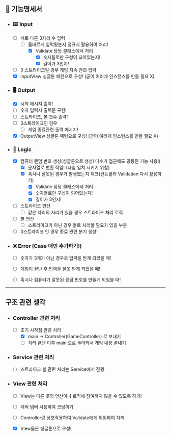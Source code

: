 ## 🚀 기능명세서 

- ### ⌨️ Input
  - [ ] 서로 다른 3자리 수 입력
    - [ ] 올바르게 입력됬는지 정규식 활용하여 처리!
        - [X] Validate 담당 클래스에서 처리
          - [x] 숫자들로만 구성이 되어있는지!
          - [x] 길이가 3인지!
  - [ ] 3 스트라이크일 경우 게임 지속 관련 입력
  - [X] InputView 싱글톤 패턴으로 구성! (굳이 여러개 인스턴스를 만들 필요 X)
- ### 🖥️ Output
  - [X] 시작 메시지 출력!
  - [ ] 숫자 입력시 출력문 구현!
  - [ ] 스트라이크, 볼 갯수 출력!
  - [ ] 3스트라이크인 경우
    - [ ] 게임 종료관련 출력 메시지!
  - [X] OutputView 싱글톤 패턴으로 구성! (굳이 여러개 인스턴스를 만들 필요 X)
- ### 🤔 Logic
  - [X] 컴퓨터 랜덤 번호 생성(싱글톤으로 생성! 다수가 접근해도 공통된 기능 사용!)
    - [X] 문자열로 변환 작업! (타입 일치 시키기 위함) 
    - [X] 혹시나 잘못된 경우가 발생했는지 체크(컨트롤러 Validation 다시 활용하기)
        - [X] Validate 담당 클래스에서 처리
        - [X] 숫자들로만 구성이 되어있는지!
        - [X] 길이가 3인지!
  - [ ] 스트라이크 연산
    - [ ] 같은 자리의 자리가 있을 경우 스트라이크 처리 로직
  - [ ] 볼 연산
    - [ ] 스트라이크가 아닌 경우 볼로 처리할 필요가 있을 부분
  - [ ] 3스트라이크 인 경우 종료 관련 분기 생성!

- ### ❌ Error (Case 매번 추가하기!)
  - [ ] 숫자가 3개가 아닌 경우로 입력을 받게 되었을 때!
  - [ ] 게임이 끝난 후 입력을 잘못 받게 되었을 때!
  - [ ] 혹시나 컴퓨터가 잘못된 랜덤 번호를 만들게 되었을 때!


---

## 구조 관련 생각

- ### Controller 관련 처리 
  - [ ] 초기 시작점 관련 처리
    - [X] main -> Controller(GameController) 로 보내기
    - [ ] 처리 끝난 이후 main 으로 돌아와서 게임 내용 끝내기
- ### Service 관련 처리
  - [ ] 스트라이크 볼 관련 처리는 Service에서 진행
- ### View 관련 처리
  - [ ] View는 다른 곳의 연산이나 로직에 참여하지 않을 수 있도록 하기! 
  - [ ] 매직 넘버 사용하여 코딩하기
  - [ ] Controller랑 상호작용하여 Validate에게 위임하여 처리
  - [X] View들은 싱글톤으로 구성! 


